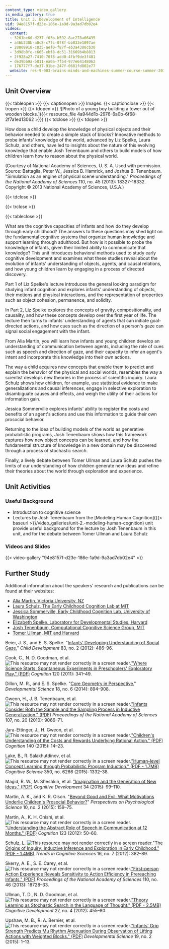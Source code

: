```yaml
---
content_type: video_gallery
is_media_gallery: true
title: Unit 3. Development of Intelligence
uid: 94e8157f-d23e-186e-1a9d-9a3ad7db02e4
videos:
  content:
  - 3261bc60-d237-f03b-b592-8ac278a66435
  - a46b230b-a0c8-c7fc-0f8f-bb833e1097ae
  - 28809918-c035-aef0-f87f-eb3a4380cb30
  - 3d98b8fe-c665-ebf8-dc51-31669b4b8813
  - 2f928a27-7410-70f8-add0-4fbf9de3f481
  - de39bb9a-b811-ea0a-7fb4-977e64148062
  - 176777f7-de37-91be-247f-0681fd802e77
  website: res-9-003-brains-minds-and-machines-summer-course-summer-2015
---
```


Unit Overview
-------------

{{< tableopen >}}
{{< captionopen >}}
Images.
{{< captionclose >}}
{{< tropen >}}
{{< tdopen >}}
![Photo of a young boy building a tower out of wooden blocks.]({{< resource_file 4a944d1b-2976-6a0b-6f68-2f7a1ed13062 >}})
{{< tdclose >}}
{{< tdopen >}}


How does a child develop the knowledge of physical objects and their behavior needed to create a simple stack of blocks? Innovative methods to probe infants' knowledge of the world, advanced by Liz Spelke, Laura Schulz, and others, have led to insights about the nature of this evolving knowledge that enable Josh Tenenbaum and others to build models of how children learn how to reason about the physical world.

(Courtesy of National Academy of Sciences, U. S. A. Used with permission. Source: Battaglia, Peter W., Jessica B. Hamrick, and Joshua B. Tenenbaum. "Simulation as an engine of physical scene understanding." _Proceedings of the National Academy of Sciences_ 110, no. 45 (2013): 18327-18332. Copyright © 2013 National Academy of Sciences, U.S.A.)


{{< tdclose >}}

{{< trclose >}}

{{< tableclose >}}

What are the cognitive capacities of infants and how do they develop through early childhood? The answers to these questions may shed light on the fundamental cognitive systems that organize human knowledge and support learning through adulthood. But how is it possible to probe the knowledge of infants, given their limited ability to communicate that knowledge? This unit introduces behavioral methods used to study early cognitive development and examines what these studies reveal about the evolution of infants' understanding of objects, agents, and causal relations, and how young children learn by engaging in a process of directed discovery.

Part 1 of Liz Spelke's lecture introduces the general looking paradigm for studying infant cognition and explores infants' understanding of objects, their motions and physical interactions, and the representation of properties such as object cohesion, permanence, and solidity.

In Part 2, Liz Spelke explores the concepts of gravity, compositionality, and causality, and how these concepts develop over the first year of life. The lecture then turns to infants' understanding of agents that can initiate goal-directed actions, and how cues such as the direction of a person's gaze can signal social engagement with the infant.

From Alia Martin, you will learn how infants and young children develop an understanding of communication between agents, including the role of cues such as speech and direction of gaze, and their capacity to infer an agent's intent and incorporate this knowledge into their own actions.

The way a child acquires new concepts that enable them to predict and explain the behavior of the physical and social worlds, resembles the way a scientist develops new theories in the process of scientific inquiry. Laura Schulz shows how children, for example, use statistical evidence to make generalizations and causal inferences, engage in selective exploration to disambiguate causes and effects, and weigh the utility of their actions for information gain.

Jessica Sommerville explores infants' ability to register the costs and benefits of an agent's actions and use this information to guide their own prosocial behavior.

Returning to the idea of building models of the world as generative probabilistic programs, Josh Tenenbaum shows how this framework captures how new object concepts can be learned, and how the fundamental structure of knowledge in a new domain may be discovered through a process of stochastic search.

Finally, a lively debate between Tomer Ullman and Laura Schulz pushes the limits of our understanding of how children generate new ideas and refine their theories about the world through exploration and experience.

Unit Activities
---------------

### Useful Background

*   Introduction to cognitive science
*   Lectures by Josh Tenenbaum from the [Modeling Human Cognition]({{< baseurl >}}/video_galleries/unit-2.-modeling-human-cognition) unit provide useful background for the lecture by Josh Tenenbaum in this unit, and for the debate between Tomer Ullman and Laura Schulz

### Videos and Slides

{{< video-gallery "94e8157f-d23e-186e-1a9d-9a3ad7db02e4" >}}


Further Study
-------------

Additional information about the speakers' research and publications can be found at their websites:

*   [Alia Martin, Victoria University, NZ](http://www.victoria.ac.nz/psyc/about/staff/alia-martin )
*   [Laura Schulz, The Early Childhood Cognition Lab at MIT](http://eccl.mit.edu/)
*   [Jessica Sommerville, Early Childhood Cognition Lab, University of Washington](https://www.psych.utoronto.ca/people/directories/all-faculty/jessica-sommerville)
*   [Elizabeth Spelke, Laboratory for Developmental Studies, Harvard](https://software.rc.fas.harvard.edu/lds/research/spelke/elizabeth-spelke/)
*   [Josh Tenenbaum, Computational Cognitive Science Group, MIT](http://cocosci.mit.edu/)
*   [Tomer Ullman, MIT and Harvard](http://www.mit.edu/~tomeru/)

Beier, J. S., and E. S. Spelke. "[Infants' Developing Understanding of Social Gaze.](https://doi.org/10.1111/j.1467-8624.2011.01702.x)" _Child Development_ 83, no. 2 (2012): 486–96.

Cook, C., N. D. Goodman, et al. ![This resource may not render correctly in a screen reader.](/images/inacessible.gif)["Where Science Starts: Spontaneous Experiments in Preschoolers' Exploratory Play." (PDF)](https://pubmed.ncbi.nlm.nih.gov/21561605/) _Cognition_ 120 (2011): 341–49.

Dillon, M. R., and E. S. Spelke. "[Core Geometry in Perspective.](https://doi.org/10.1111/desc.12266)" _Developmental Science_ 18, no. 6 (2014): 894–908.

Gweon, H., J. B. Tenenbaum, et al. ![This resource may not render correctly in a screen reader.](/images/inacessible.gif)["Infants Consider Both the Sample and the Sampling Process in Inductive Generalization." (PDF)](https://www.pnas.org/content/107/20/9066) _Proceedings of the National Academy of Sciences_ 107, no. 20 (2010): 9066–71.

Jara-Ettinger, J., H. Gweon, et al. ![This resource may not render correctly in a screen reader.](/images/inacessible.gif)["Children's Understanding of the Costs and Rewards Underlying Rational Action." (PDF)](https://pubmed.ncbi.nlm.nih.gov/25867996/) _Cognition_ 140 (2015): 14–23.

Lake, B., R. Salakhutdinov, et al. ![This resource may not render correctly in a screen reader.](/images/inacessible.gif)["Human-level Concept Learning through Probabilistic Program Induction." (PDF - 1.7MB)](http://www.cs.toronto.edu/~rsalakhu/papers/LakeEtAl2015Science.pdf) _Cognitive Science_ 350, no. 6266 (2015): 1332–38.

Magid, R. W., M. Sheshkin, et al. ["Imagination and the Generation of New Ideas." (PDF)](https://www.sciencedirect.com/science/article/abs/pii/S0885201414000744) _Cognitive Development_ 34 (2015): 99–110.

Martin, A. K., and K. R. Olson. "[Beyond Good and Evil: What Motivations Underlie Children's Prosocial Behavior?](http://dx.doi.org/10.1177/1745691615568998)" _Perspectives on Psychological Science_ 10, no. 2 (2015): 159–75.

Martin, A., K. H. Onishi, et al. ![This resource may not render correctly in a screen reader.](/images/inacessible.gif)["Understanding the Abstract Role of Speech in Communication at 12 Months." (PDF)](https://www.academia.edu/3220656/Understanding_the_abstract_role_of_speech_in_communication_at_12_months) _Cognition_ 123 (2012): 50–60.

Schulz, L. ![This resource may not render correctly in a screen reader.](/images/inacessible.gif)["The Origins of Inquiry: Inductive Inference and Exploration in Early Childhood." (PDF - 1.4MB)](https://www.sciencedirect.com/science/article/pii/S1364661312001301) _Trends in Cognitive Sciences_ 16, no. 7 (2012): 382–89.

Skerry, A. E., S. E. Carey, et al. ![This resource may not render correctly in a screen reader.](/images/inacessible.gif)["First-person Action Experience Reveals Sensitivity to Action Efficiency in Prereaching Infants." (PDF)](http://www.pnas.org/content/pnas/110/46/18728.full.pdf) _Proceedings of the National Academy of Sciences_ 110, no. 46 (2013): 18728–33.

Ullman, T. D., N. D. Goodman, et al. ![This resource may not render correctly in a screen reader.](/images/inacessible.gif)["Theory Learning as Stochastic Search in the Language of Thought." (PDF - 2.5MB)](http://web.mit.edu/tomeru/www/papers/tlss-final.pdf) _Cognitive Development_ 27, no. 4 (2012): 455–80.

Upshaw, M. B., R. A. Bernier, et al. ![This resource may not render correctly in a screen reader.](/images/inacessible.gif)["Infants' Grip Strength Predicts Mu Rhythm Attenuation During Observation of Lifting Actions with Weighted Blocks." (PDF)](https://www.ncbi.nlm.nih.gov/pubmed/25939632) _Developmental Science_ 19, no. 2 (2015): 1–13.